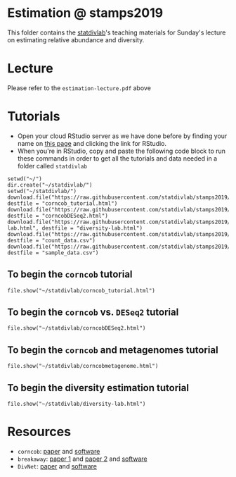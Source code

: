 # Estimation @ stamps2019

This folder contains the [statdivlab](http://statisticaldiversitylab.com)'s teaching materials for Sunday's lecture on estimating relative abundance and diversity.

# Lecture
Please refer to the `estimation-lecture.pdf` above

# Tutorials
  - Open your cloud RStudio server as we have done before by finding your name on [this page](https://hackmd.io/@astrobiomike/stamps2019) and clicking the link for RStudio.
  - When you're in RStudio, copy and paste the following code block to run these commands in order to get all the tutorials and data needed in a folder called `statdivlab`
```
setwd("~/")
dir.create("~/statdivlab/")
setwd("~/statdivlab/")
download.file("https://raw.githubusercontent.com/statdivlab/stamps2019/master/labs/corncob_tutorial/corncob_tutorial.html", destfile = "corncob_tutorial.html")
download.file("https://raw.githubusercontent.com/statdivlab/stamps2019/master/labs/corncobDESeq2/corncobDESeq2.html", destfile = "corncobDESeq2.html")
download.file("https://raw.githubusercontent.com/statdivlab/stamps2019/master/labs/diversity-lab.html", destfile = "diversity-lab.html")
download.file("https://raw.githubusercontent.com/statdivlab/stamps2019/master/labs/data/count_data.csv", destfile = "count_data.csv")
download.file("https://raw.githubusercontent.com/statdivlab/stamps2019/master/labs/data/sample_data.csv", destfile = "sample_data.csv")
```

## To begin the `corncob` tutorial
```
file.show("~/statdivlab/corncob_tutorial.html")
```
## To begin the `corncob` vs. `DESeq2` tutorial
```
file.show("~/statdivlab/corncobDESeq2.html")
```
## To begin the `corncob` and metagenomes tutorial
```
file.show("~/statdivlab/corncobmetagenome.html")
```
## To begin the diversity estimation tutorial
```
file.show("~/statdivlab/diversity-lab.html")
```

# Resources

- `corncob`: [paper](https://www.e-publications.org/ims/submission/AOAS/user/submissionFile/39562?confirm=b2fb2331) and [software](https://github.com/bryandmartin/corncob/)
- `breakaway`: [paper 1](https://onlinelibrary.wiley.com/doi/full/10.1111/biom.12332) and [paper 2](https://rss.onlinelibrary.wiley.com/doi/full/10.1111/rssc.12206) and [software](https://github.com/adw96/breakaway)
- `DivNet`: [paper](https://www.biorxiv.org/content/10.1101/305045v1) and [software](https://github.com/adw96/DivNet)
